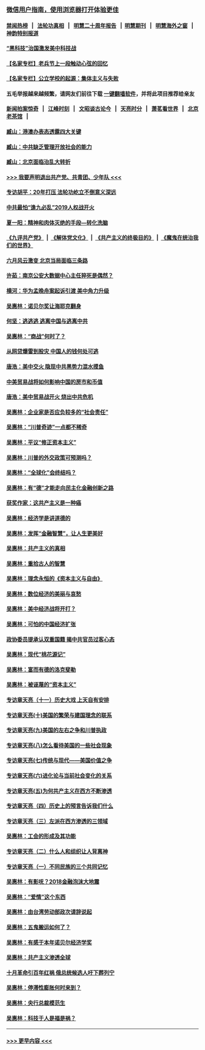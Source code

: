 ### [微信用户指南，使用浏览器打开体验更佳](https://github.com/gfw-breaker/banned-news1/blob/master/indexes/wechat-guide.md?t=0)
#### [禁闻热榜](热点新闻.md?t=0)  &nbsp;&nbsp;|&nbsp;&nbsp; [法轮功真相](https://github.com/gfw-breaker/truth/blob/master/README.md?t=0) &nbsp;&nbsp;|&nbsp;&nbsp; [明慧二十周年报告](https://github.com/gfw-breaker/mh-reports/blob/master/README.md?t=0) &nbsp;&nbsp;|&nbsp;&nbsp;[明慧期刊](https://github.com/gfw-breaker/mh-qikan) &nbsp;&nbsp;|&nbsp;&nbsp; [明慧海外之窗](https://github.com/gfw-breaker/mh-news/blob/master/README.md?t=0) &nbsp;&nbsp;|&nbsp;&nbsp; [神韵特别报道](https://github.com/gfw-breaker/mh-news/blob/master/shenyun.md?t=0)
#### [“黑科技”治国激发美中科技战](../pages/nsc423/n11638056.md?t=02061302) 
#### [【名家专栏】老兵节上一段触动心弦的回忆](../pages/nsc423/n11646016.md?t=02061302) 
#### [【名家专栏】公立学校的起源：集体主义与失败](../pages/nsc423/n11601833.md?t=02061302) 
#### 五毛举报越来越频繁，请网友们前往下载 [一键翻墙软件](https://github.com/gfw-breaker/ssr-accounts)，并将此项目推荐给亲友
#### [新闻拍案惊奇](https://github.com/gfw-breaker/banned-news1/blob/master/pages/link4.md) &nbsp;&nbsp;|&nbsp;&nbsp; [江峰时刻](https://github.com/gfw-breaker/banned-news1/blob/master/pages/link4.md) &nbsp;&nbsp;|&nbsp;&nbsp; [文昭谈古论今](https://github.com/gfw-breaker/banned-news1/blob/master/pages/link4.md) &nbsp;&nbsp;|&nbsp;&nbsp; [天亮时分](https://github.com/gfw-breaker/banned-news1/blob/master/pages/link4.md) &nbsp;&nbsp;|&nbsp;&nbsp; [萧茗看世界](https://github.com/gfw-breaker/banned-news1/blob/master/pages/link4.md) &nbsp;&nbsp;|&nbsp;&nbsp; [北京老茶馆](https://github.com/gfw-breaker/banned-news1/blob/master/pages/link4.md) &nbsp;&nbsp;|&nbsp;&nbsp; 
#### [臧山：港澳办表态透露四大关键](../pages/nsc423/n11421628.md?t=02061302) 
#### [臧山：中共缺乏管理开放社会的能力](../pages/nsc423/n11407457.md?t=02061302) 
#### [臧山：北京面临治乱大转折](../pages/nsc423/n11406895.md?t=02061302) 
#### [>>> 我要声明退出共产党、共青团、少年队 <<<](https://github.com/begood0513/goodnews/blob/master/quit/letter.md) 
#### [专访胡平：20年打压 法轮功屹立不倒意义深远](../pages/nsc423/n11398800.md?t=02061302) 
#### [中共最怕“逢九必乱”2019人权战开火](../pages/nsc423/n11385248.md?t=02061302) 
#### [夏一阳：精神和肉体灭绝的手段—转化洗脑](../pages/nsc423/n11368250.md?t=02061302) 
#### [《九评共产党》](https://github.com/begood0513/9ping.md/blob/master/README.md) &nbsp;|&nbsp; [《解体党文化》](../../../../jtdwh.md/blob/master/README.md)  &nbsp;|&nbsp; [《共产主义的终极目的》](../../../../gczydzjmd.md/blob/master/README.md) &nbsp;|&nbsp; [《魔鬼在统治我们的世界》](../../../../mgztzwmdsj.md/blob/master/README.md) 
#### [六月风云激变 北京当局面临三条路](../pages/nsc423/n11313668.md?t=02061302) 
#### [许茹：南京公安大数据中心主任猝死是偶然？](../pages/nsc423/n11064744.md?t=02061302) 
#### [横河：华为孟晚舟案起诉引渡 美中角力升级](../pages/nsc423/n11027230.md?t=02061302) 
#### [吴惠林：诺贝尔奖让海耶克翻身](../pages/nsc423/n10890049.md?t=02061302) 
#### [何坚：逃逃逃 逃离中国与逃离中共](../pages/nsc423/n10592891.md?t=02061302) 
#### [吴惠林：“商战”何时了？](../pages/nsc423/n10573558.md?t=02061302) 
#### [从网贷爆雷到股灾 中国人的钱何处可逃](../pages/nsc423/n10572800.md?t=02061302) 
#### [唐浩：美中交火 隐现中共黑势力混水摸鱼](../pages/nsc423/n10544040.md?t=02061302) 
#### [中美贸易战将如何影响中国的房市和币值](../pages/nsc423/n10543697.md?t=02061302) 
#### [唐浩：美中贸易战开火 烧出中共危机](../pages/nsc423/n10540126.md?t=02061302) 
#### [吴惠林：企业家是否应负较多的“社会责任”](../pages/nsc423/n10535022.md?t=02061302) 
#### [吴惠林：“川普奇迹”一点都不稀奇](../pages/nsc423/n10512808.md?t=02061302) 
#### [吴惠林：平议“修正资本主义”](../pages/nsc423/n10495724.md?t=02061302) 
#### [吴惠林：川普的外交政策可预测吗？](../pages/nsc423/n10462387.md?t=02061302) 
#### [吴惠林：“全球化”会终结吗？](../pages/nsc423/n10452838.md?t=02061302) 
#### [吴惠林：有“德”才能走向民主化金融创新之路](../pages/nsc423/n10432292.md?t=02061302) 
#### [获奖作家：这共产主义是一种癌](../pages/nsc423/n10431541.md?t=02061302) 
#### [吴惠林：经济学是讲道德的](../pages/nsc423/n10398014.md?t=02061302) 
#### [吴惠林：发挥“金融智慧”，让人生更美好](../pages/nsc423/n10375019.md?t=02061302) 
#### [吴惠林：共产主义的真相](../pages/nsc423/n10351394.md?t=02061302) 
#### [吴惠林：重拾古人的智慧](../pages/nsc423/n10337691.md?t=02061302) 
#### [吴惠林：理念永恒的《资本主义与自由》](../pages/nsc423/n10316274.md?t=02061302) 
#### [吴惠林：数位经济的美丽与哀愁](../pages/nsc423/n10292946.md?t=02061302) 
#### [吴惠林：美中经济战将开打？](../pages/nsc423/n10258825.md?t=02061302) 
#### [吴惠林：可怕的中国经济扩张](../pages/nsc423/n10219147.md?t=02061302) 
#### [政协委员提承认双重国籍 揭中共官员过客心态](../pages/nsc423/n10208809.md?t=02061302) 
#### [吴惠林：现代“桃花源记”](../pages/nsc423/n10185234.md?t=02061302) 
#### [吴惠林：富而有德的洛克斐勒](../pages/nsc423/n10142264.md?t=02061302) 
#### [吴惠林：被诬蔑的“资本主义”](../pages/nsc423/n10124816.md?t=02061302) 
#### [专访章天亮（十一）历史大戏 上天自有安排](../pages/nsc423/n10094905.md?t=02061302) 
#### [专访章天亮(十)美国的繁荣与建国理念的联系](../pages/nsc423/n10094899.md?t=02061302) 
#### [专访章天亮(九)美国的左右之争和川普执政](../pages/nsc423/n10094889.md?t=02061302) 
#### [专访章天亮(八)怎么看待美国的一些社会现象](../pages/nsc423/n10094857.md?t=02061302) 
#### [专访章天亮(七)传统与现代——美国价值之争](../pages/nsc423/n10093140.md?t=02061302) 
#### [专访章天亮(六)进化论与当前社会变化的关系](../pages/nsc423/n10092036.md?t=02061302) 
#### [专访章天亮(五)为何共产主义在西方不断渗透](../pages/nsc423/n10083620.md?t=02061302) 
#### [专访章天亮（四）历史上的预言告诉我们什么](../pages/nsc423/n10083606.md?t=02061302) 
#### [专访章天亮（三）左派在西方渗透的三领域](../pages/nsc423/n10081115.md?t=02061302) 
#### [吴惠林：工会的形成及其功能](../pages/nsc423/n10080633.md?t=02061302) 
#### [专访章天亮（二）什么人和组织让人背离神](../pages/nsc423/n10076637.md?t=02061302) 
#### [专访章天亮（一）不同民族的三个共同记忆](../pages/nsc423/n10074188.md?t=02061302) 
#### [吴惠林：有影呒？2018金融泡沫大地震](../pages/nsc423/n10040534.md?t=02061302) 
#### [吴惠林：“爱情”这个东西](../pages/nsc423/n10019423.md?t=02061302) 
#### [吴惠林：由台湾劳动部政次请辞说起](../pages/nsc423/n9979679.md?t=02061302) 
#### [吴惠林：五鬼搬运如何了？](../pages/nsc423/n9925338.md?t=02061302) 
#### [吴惠林：有感于本年诺贝尔经济学奖](../pages/nsc423/n9871883.md?t=02061302) 
#### [吴惠林：共产主义渗透全球](../pages/nsc423/n9812748.md?t=02061302) 
#### [十月革命引百年红祸 俄总统候选人吁下葬列宁](../pages/nsc423/n9810182.md?t=02061302) 
#### [吴惠林：停滞性膨胀何时来到？](../pages/nsc423/n9764136.md?t=02061302) 
#### [吴惠林：央行总裁模范生](../pages/nsc423/n9728134.md?t=02061302) 
#### [吴惠林：科技于人是福是祸？](../pages/nsc423/n9672982.md?t=02061302) 

----
#### [ >>> 更早内容 <<< ](../indexes/nsc423-earlier.md)
